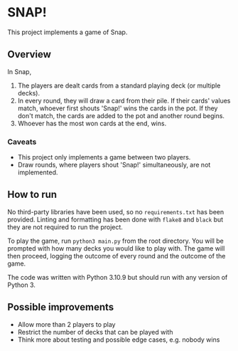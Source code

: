 # SNAP!
This project implements a game of Snap. 

## Overview
In Snap, 

1. The players are dealt cards from a standard playing deck (or multiple decks). 
2. In every round, they will draw a card from their pile. If their cards' values match, whoever first shouts 'Snap!' wins the cards in the pot. If they don't match, the cards are added to the pot and another round begins.
3. Whoever has the most won cards at the end, wins.

### Caveats
- This project only implements a game between two players.
- Draw rounds, where players shout 'Snap!' simultaneously, are not implemented.

## How to run
No third-party libraries have been used, so no `requirements.txt` has been provided. Linting and formatting has been done with `flake8` and `black` but they are not required to run the project.

To play the game, run `python3 main.py` from the root directory. You will be prompted with how many decks you would like to play with. The game will then proceed, logging the outcome of every round and the outcome of the game.

The code was written with Python 3.10.9 but should run with any version of Python 3.

## Possible improvements
- Allow more than 2 players to play
- Restrict the number of decks that can be played with
- Think more about testing and possible edge cases, e.g. nobody wins